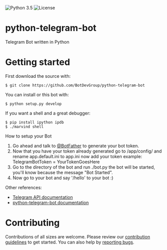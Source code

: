 ![Python 3.5](https://img.shields.io/badge/python-3.5-blue.svg) ![License](https://img.shields.io/github/license/mashape/apistatus.svg)
# python-telegram-bot
Telegram Bot written in Python


# Getting started

First download the source with:

    $ git clone https://github.com/BotDevGroup/python-telegram-bot

You can install or this bot with:

    $ python setup.py develop
    

If you want a shell and a great debugger:
    
    $ pip install ipython ipdb
    $ ./marvind shell


How to setup your Bot

1. Go ahead and talk to [@BotFather](https://telegram.me/BotFather) to generate your bot token.
2. Now that you have your token already generated go to /app/config/ and rename app.default.ini to app.ini now add your token example: TelegramBotToken = YourTokenGoesHere
3. Go to the directory of the bot and run ./bot.py the bot will be started, you'll know because the message "Bot Started". 
4. Now go to your bot and say '/hello' to your bot :)




Other references:
- [Telegram API documentation](https://core.telegram.org/bots/api)
- [python-telegram-bot documentation](https://pythonhosted.org/python-telegram-bot/)


# Contributing

Contributions of all sizes are welcome. Please review our [contribution guidelines](https://github.com/BotDevGroup/python-telegram-bot/blob/master/CONTRIBUTING.md) to get started. You can also help by [reporting bugs](https://github.com/BotDevGroup/python-telegram-bot/issues/new).
